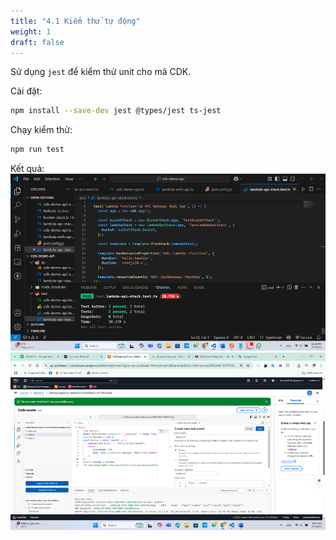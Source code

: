 ```yaml
---
title: "4.1 Kiểm thử tự động"
weight: 1
draft: false
---
```


Sử dụng `jest` để kiểm thử unit cho mã CDK.

Cài đặt:
```bash
npm install --save-dev jest @types/jest ts-jest
```

Chạy kiểm thử:
```bash
npm run test
```
Kết quả:
![test1](image.png)
![test2](image2.png)

